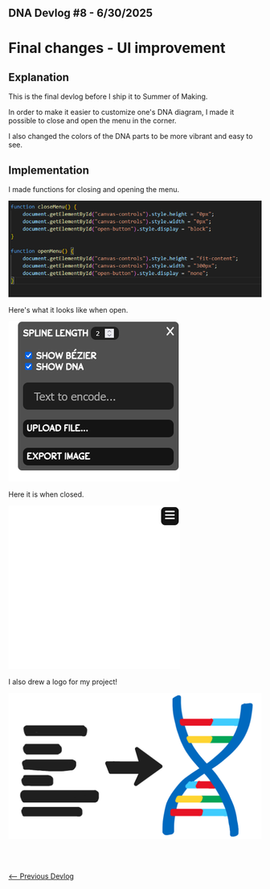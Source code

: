 ## DNA Devlog #8 - 6/30/2025
# Final changes - UI improvement

## Explanation

This is the final devlog before I ship it to Summer of Making.

In order to make it easier to customize one's DNA diagram, I made it possible to close and open the menu in the corner.

I also changed the colors of the DNA parts to be more vibrant and easy to see.

## Implementation

I made functions for closing and opening the menu.

![Functions](../devlog_media/DNA_devlog_8_functions.png)

Here's what it looks like when open.

![Open](../devlog_media/DNA_devlog_8_open.png)

Here it is when closed.

![Closed](../devlog_media/DNA_devlog_8_closed.png)

I also drew a logo for my project!

![Logo](../devlog_media/DNA-cryption.png)

<br>
<br>

[<-- Previous Devlog](DNA_DEVLOG_7.md)
